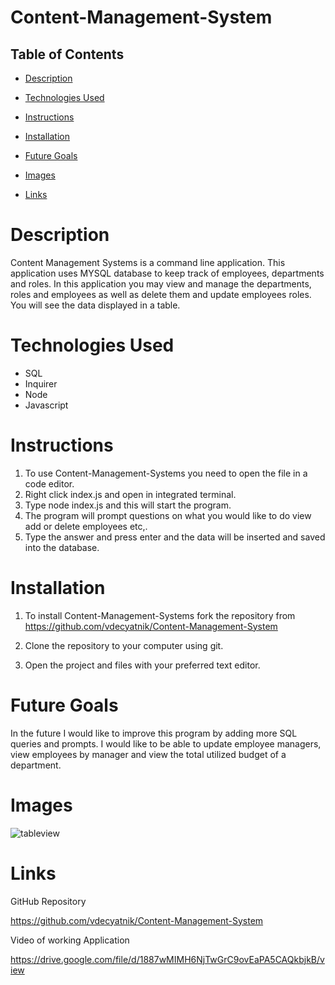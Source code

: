 # Content-Management-System

## Table of Contents

* [Description](#Description)

* [Technologies Used](#Technologies)

* [Instructions](#Instruction)

* [Installation](#Installation)

* [Future Goals](#FutureGoals)

* [Images](#Images)

* [Links](#Links)


# Description

Content Management Systems is a command line application. This application uses MYSQL database to keep track of employees, departments and roles. In this application you may view and manage the departments, roles and employees as well as delete them and update employees roles.  You will see the data displayed in a table. 

# Technologies Used

* SQL
* Inquirer
* Node
* Javascript 

# Instructions

1. To use Content-Management-Systems you need to open the file in a code editor. 
2. Right click index.js and open in integrated terminal. 
3. Type node index.js and this will start the program. 
4. The program will prompt questions on what you would like to do view add or delete employees etc,.
5. Type the answer and press enter and the data will be inserted and saved into the database.

# Installation

1. To install Content-Management-Systems fork the repository from https://github.com/vdecyatnik/Content-Management-System 

2. Clone the repository to your computer using git. 

3. Open the project and files with your preferred text editor. 


# Future Goals

In the future I would like to improve this program by adding more SQL queries and prompts. I would like to be able to update employee managers, view employees by manager and view the total utilized budget of a department.

# Images

![tableview](https://user-images.githubusercontent.com/72056832/104141449-bba9b700-536b-11eb-9bac-e48428a21ed7.png)


# Links

GitHub Repository

https://github.com/vdecyatnik/Content-Management-System

Video of working Application

https://drive.google.com/file/d/1887wMIMH6NjTwGrC9ovEaPA5CAQkbjkB/view


